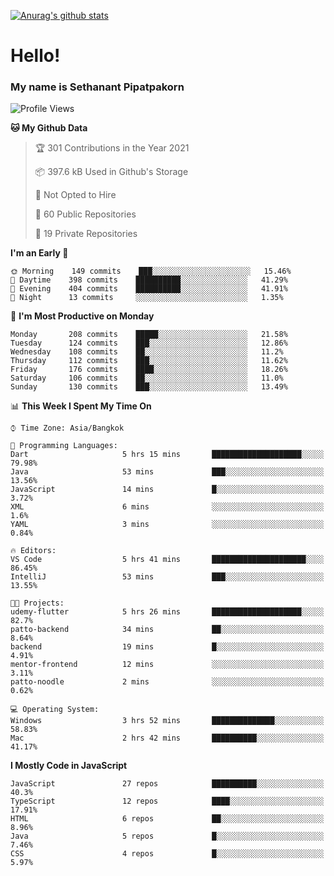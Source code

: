 [![Anurag's github stats](https://github-readme-stats.vercel.app/api?username=thetkpark&count_private=true&show_icons=true&theme=dracula)](https://github.com/anuraghazra/github-readme-stats)

# Hello!
### My name is Sethanant Pipatpakorn

<!--START_SECTION:waka-->
![Profile Views](http://img.shields.io/badge/Profile%20Views-32-blue)

**🐱 My Github Data** 

> 🏆 301 Contributions in the Year 2021
 > 
> 📦 397.6 kB Used in Github's Storage 
 > 
> 🚫 Not Opted to Hire
 > 
> 📜 60 Public Repositories 
 > 
> 🔑 19 Private Repositories  
 > 
**I'm an Early 🐤** 

```text
🌞 Morning    149 commits    ███░░░░░░░░░░░░░░░░░░░░░░   15.46% 
🌆 Daytime    398 commits    ██████████░░░░░░░░░░░░░░░   41.29% 
🌃 Evening    404 commits    ██████████░░░░░░░░░░░░░░░   41.91% 
🌙 Night      13 commits     ░░░░░░░░░░░░░░░░░░░░░░░░░   1.35%

```
📅 **I'm Most Productive on Monday** 

```text
Monday       208 commits    █████░░░░░░░░░░░░░░░░░░░░   21.58% 
Tuesday      124 commits    ███░░░░░░░░░░░░░░░░░░░░░░   12.86% 
Wednesday    108 commits    ██░░░░░░░░░░░░░░░░░░░░░░░   11.2% 
Thursday     112 commits    ███░░░░░░░░░░░░░░░░░░░░░░   11.62% 
Friday       176 commits    ████░░░░░░░░░░░░░░░░░░░░░   18.26% 
Saturday     106 commits    ██░░░░░░░░░░░░░░░░░░░░░░░   11.0% 
Sunday       130 commits    ███░░░░░░░░░░░░░░░░░░░░░░   13.49%

```


📊 **This Week I Spent My Time On** 

```text
⌚︎ Time Zone: Asia/Bangkok

💬 Programming Languages: 
Dart                     5 hrs 15 mins       ████████████████████░░░░░   79.98% 
Java                     53 mins             ███░░░░░░░░░░░░░░░░░░░░░░   13.56% 
JavaScript               14 mins             █░░░░░░░░░░░░░░░░░░░░░░░░   3.72% 
XML                      6 mins              ░░░░░░░░░░░░░░░░░░░░░░░░░   1.6% 
YAML                     3 mins              ░░░░░░░░░░░░░░░░░░░░░░░░░   0.84%

🔥 Editors: 
VS Code                  5 hrs 41 mins       █████████████████████░░░░   86.45% 
IntelliJ                 53 mins             ███░░░░░░░░░░░░░░░░░░░░░░   13.55%

🐱‍💻 Projects: 
udemy-flutter            5 hrs 26 mins       ████████████████████░░░░░   82.7% 
patto-backend            34 mins             ██░░░░░░░░░░░░░░░░░░░░░░░   8.64% 
backend                  19 mins             █░░░░░░░░░░░░░░░░░░░░░░░░   4.91% 
mentor-frontend          12 mins             ░░░░░░░░░░░░░░░░░░░░░░░░░   3.11% 
patto-noodle             2 mins              ░░░░░░░░░░░░░░░░░░░░░░░░░   0.62%

💻 Operating System: 
Windows                  3 hrs 52 mins       ██████████████░░░░░░░░░░░   58.83% 
Mac                      2 hrs 42 mins       ██████████░░░░░░░░░░░░░░░   41.17%

```

**I Mostly Code in JavaScript** 

```text
JavaScript               27 repos            ██████████░░░░░░░░░░░░░░░   40.3% 
TypeScript               12 repos            ████░░░░░░░░░░░░░░░░░░░░░   17.91% 
HTML                     6 repos             ██░░░░░░░░░░░░░░░░░░░░░░░   8.96% 
Java                     5 repos             █░░░░░░░░░░░░░░░░░░░░░░░░   7.46% 
CSS                      4 repos             █░░░░░░░░░░░░░░░░░░░░░░░░   5.97%

```



<!--END_SECTION:waka-->
